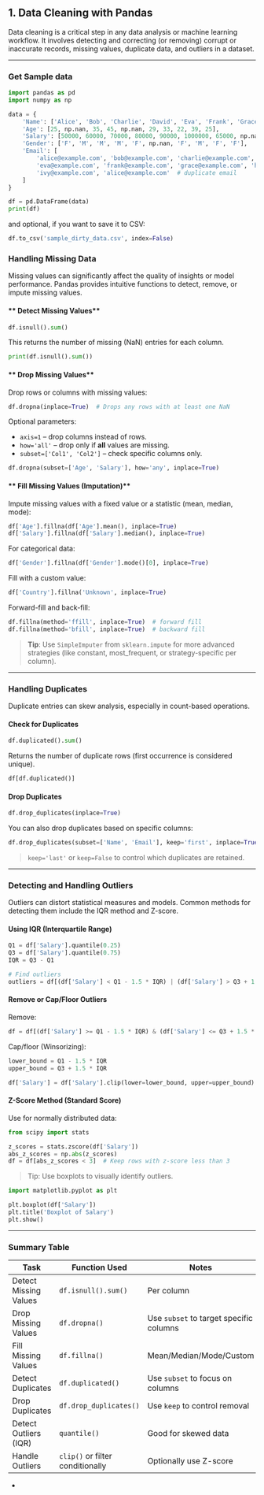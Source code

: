 

## **1. Data Cleaning with Pandas**

Data cleaning is a critical step in any data analysis or machine learning workflow. It involves detecting and correcting (or removing) corrupt or inaccurate records, missing values, duplicate data, and outliers in a dataset.

---
 
 ### **Get Sample data**
 
```python
import pandas as pd
import numpy as np

data = {
    'Name': ['Alice', 'Bob', 'Charlie', 'David', 'Eva', 'Frank', 'Grace', 'Henry', 'Ivy', 'Alice'],
    'Age': [25, np.nan, 35, 45, np.nan, 29, 33, 22, 39, 25],
    'Salary': [50000, 60000, 70000, 80000, 90000, 1000000, 65000, np.nan, 72000, 50000],
    'Gender': ['F', 'M', 'M', 'M', 'F', np.nan, 'F', 'M', 'F', 'F'],
    'Email': [
        'alice@example.com', 'bob@example.com', 'charlie@example.com', 'david@example.com',
        'eva@example.com', 'frank@example.com', 'grace@example.com', 'henry@example.com',
        'ivy@example.com', 'alice@example.com'  # duplicate email
    ]
}

df = pd.DataFrame(data)
print(df)
```

and optional, if you want to save it to CSV:

```python
df.to_csv('sample_dirty_data.csv', index=False)
```


###  **Handling Missing Data**

Missing values can significantly affect the quality of insights or model performance. Pandas provides intuitive functions to detect, remove, or impute missing values.

#### ** Detect Missing Values**

```python
df.isnull().sum()
```

This returns the number of missing (NaN) entries for each column.

```python
print(df.isnull().sum())
```

#### ** Drop Missing Values**

Drop rows or columns with missing values:

```python
df.dropna(inplace=True)  # Drops any rows with at least one NaN
```

Optional parameters:

* `axis=1` – drop columns instead of rows.
* `how='all'` – drop only if **all** values are missing.
* `subset=['Col1', 'Col2']` – check specific columns only.

```python
df.dropna(subset=['Age', 'Salary'], how='any', inplace=True)
```

#### ** Fill Missing Values (Imputation)**

Impute missing values with a fixed value or a statistic (mean, median, mode):

```python
df['Age'].fillna(df['Age'].mean(), inplace=True)
df['Salary'].fillna(df['Salary'].median(), inplace=True)
```

For categorical data:

```python
df['Gender'].fillna(df['Gender'].mode()[0], inplace=True)
```

Fill with a custom value:

```python
df['Country'].fillna('Unknown', inplace=True)
```

Forward-fill and back-fill:

```python
df.fillna(method='ffill', inplace=True)  # forward fill
df.fillna(method='bfill', inplace=True)  # backward fill
```

>  **Tip**: Use `SimpleImputer` from `sklearn.impute` for more advanced strategies (like constant, most\_frequent, or strategy-specific per column).

---

###  **Handling Duplicates**

Duplicate entries can skew analysis, especially in count-based operations.

#### **Check for Duplicates**

```python
df.duplicated().sum()
```

Returns the number of duplicate rows (first occurrence is considered unique).

```python
df[df.duplicated()]
```

#### **Drop Duplicates**

```python
df.drop_duplicates(inplace=True)
```

You can also drop duplicates based on specific columns:

```python
df.drop_duplicates(subset=['Name', 'Email'], keep='first', inplace=True)
```

>  `keep='last'` or `keep=False` to control which duplicates are retained.

---

###  **Detecting and Handling Outliers**

Outliers can distort statistical measures and models. Common methods for detecting them include the IQR method and Z-score.

#### **Using IQR (Interquartile Range)**

```python
Q1 = df['Salary'].quantile(0.25)
Q3 = df['Salary'].quantile(0.75)
IQR = Q3 - Q1

# Find outliers
outliers = df[(df['Salary'] < Q1 - 1.5 * IQR) | (df['Salary'] > Q3 + 1.5 * IQR)]
```

#### **Remove or Cap/Floor Outliers**

Remove:

```python
df = df[(df['Salary'] >= Q1 - 1.5 * IQR) & (df['Salary'] <= Q3 + 1.5 * IQR)]
```

Cap/floor (Winsorizing):

```python
lower_bound = Q1 - 1.5 * IQR
upper_bound = Q3 + 1.5 * IQR

df['Salary'] = df['Salary'].clip(lower=lower_bound, upper=upper_bound)
```

#### **Z-Score Method (Standard Score)**

Use for normally distributed data:

```python
from scipy import stats

z_scores = stats.zscore(df['Salary'])
abs_z_scores = np.abs(z_scores)
df = df[abs_z_scores < 3]  # Keep rows with z-score less than 3
```

>  Tip: Use boxplots to visually identify outliers.

```python
import matplotlib.pyplot as plt

plt.boxplot(df['Salary'])
plt.title('Boxplot of Salary')
plt.show()
```

---

### Summary Table

| Task                  | Function Used                    | Notes                                   |
| --------------------- | -------------------------------- | --------------------------------------- |
| Detect Missing Values | `df.isnull().sum()`              | Per column                              |
| Drop Missing Values   | `df.dropna()`                    | Use `subset` to target specific columns |
| Fill Missing Values   | `df.fillna()`                    | Mean/Median/Mode/Custom                 |
| Detect Duplicates     | `df.duplicated()`                | Use `subset` to focus on columns        |
| Drop Duplicates       | `df.drop_duplicates()`           | Use `keep` to control removal           |
| Detect Outliers (IQR) | `quantile()`                     | Good for skewed data                    |
| Handle Outliers       | `clip()` or filter conditionally | Optionally use Z-score                  |

-
